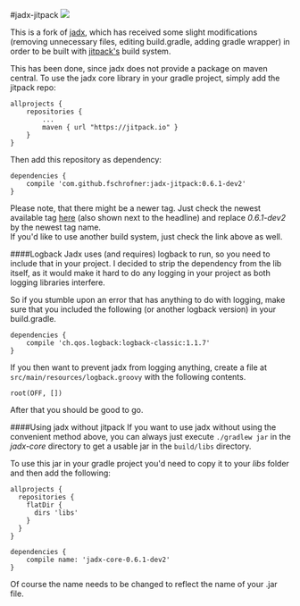 #jadx-jitpack [![](https://jitpack.io/v/fschrofner/jadx-jitpack.svg)](https://jitpack.io/#fschrofner/jadx-jitpack)

This is a fork of [jadx](https://github.com/skylot/jadx), which has received some slight modifications (removing unnecessary files, editing build.gradle, adding gradle wrapper) in order to be built with [jitpack's](https://jitpack.io/) build system.  

This has been done, since jadx does not provide a package on maven central. To use the jadx core library in your gradle project, simply add the jitpack repo:

```
allprojects {
	repositories {
		...
		maven { url "https://jitpack.io" }
	}
}
```

Then add this repository as dependency:
```
dependencies {
    compile 'com.github.fschrofner:jadx-jitpack:0.6.1-dev2'
}
```

Please note, that there might be a newer tag. Just check the newest available tag [here](https://jitpack.io/#fschrofner/jadx-jitpack) (also shown next to the headline) and replace _0.6.1-dev2_ by the newest tag name.  
If you'd like to use another build system, just check the link above as well.

####Logback
Jadx uses (and requires) logback to run, so you need to include that in your project. I decided to strip the dependency from the lib itself, as it would make it hard to do any logging in your project as both logging libraries interfere.

So if you stumble upon an error that has anything to do with logging, make sure that you included the following (or another logback version) in your build.gradle.

```
dependencies {
    compile 'ch.qos.logback:logback-classic:1.1.7'
}
```

If you then want to prevent jadx from logging anything, create a file at `src/main/resources/logback.groovy` with the following contents.

```
root(OFF, [])
```
After that you should be good to go.

####Using jadx without jitpack
If you want to use jadx without using the convenient method above, you can always just execute `./gradlew jar` in the _jadx-core_ directory to get a usable jar in the `build/libs` directory.  

To use this jar in your gradle project you'd need to copy it to your _libs_ folder and then add the following:

```
allprojects {
  repositories {
    flatDir {
      dirs 'libs'
    }
  }
}

dependencies {
    compile name: 'jadx-core-0.6.1-dev2'
}
```

Of course the name needs to be changed to reflect the name of your .jar file.
